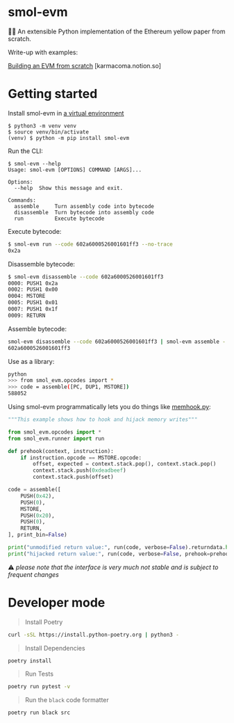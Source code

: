# smol-evm

👨‍🔬 An extensible Python implementation of the Ethereum yellow paper from scratch.

Write-up with examples:

[Building an EVM from scratch](https://karmacoma.notion.site/Building-an-EVM-from-scratch-series-90ee3c827b314e0599e705a1152eecf9) [karmacoma.notion.so]

# Getting started

Install smol-evm in [a virtual environment](https://realpython.com/python-virtual-environments-a-primer/)

```
$ python3 -m venv venv
$ source venv/bin/activate
(venv) $ python -m pip install smol-evm
```

Run the CLI:

```
$ smol-evm --help
Usage: smol-evm [OPTIONS] COMMAND [ARGS]...

Options:
  --help  Show this message and exit.

Commands:
  assemble     Turn assembly code into bytecode
  disassemble  Turn bytecode into assembly code
  run          Execute bytecode
````

Execute bytecode:

```bash
$ smol-evm run --code 602a6000526001601ff3 --no-trace
0x2a
```

Disassemble bytecode:

```bash
$ smol-evm disassemble --code 602a6000526001601ff3
0000: PUSH1 0x2a
0002: PUSH1 0x00
0004: MSTORE
0005: PUSH1 0x01
0007: PUSH1 0x1f
0009: RETURN
```

Assemble bytecode:

```bash
smol-evm disassemble --code 602a6000526001601ff3 | smol-evm assemble -
602a6000526001601ff3
```

Use as a library:

```bash
python
>>> from smol_evm.opcodes import *
>>> code = assemble([PC, DUP1, MSTORE])
588052
```

Using smol-evm programmatically lets you do things like [memhook.py](https://github.com/karmacoma-eth/smol-evm/blob/main/examples/memhook.py):

```python
"""This example shows how to hook and hijack memory writes"""

from smol_evm.opcodes import *
from smol_evm.runner import run

def prehook(context, instruction):
    if instruction.opcode == MSTORE.opcode:
        offset, expected = context.stack.pop(), context.stack.pop()
        context.stack.push(0xdeadbeef)
        context.stack.push(offset)

code = assemble([
    PUSH(0x42),
    PUSH(0),
    MSTORE,
    PUSH(0x20),
    PUSH(0),
    RETURN,
], print_bin=False)

print("unmodified return value:", run(code, verbose=False).returndata.hex())
print("hijacked return value:", run(code, verbose=False, prehook=prehook).returndata.hex())
```

⚠️ _please note that the interface is very much not stable and is subject to frequent changes_

# Developer mode

> Install Poetry

```bash
curl -sSL https://install.python-poetry.org | python3 -
```

> Install Dependencies

```bash
poetry install
```

> Run Tests

```bash
poetry run pytest -v
```

> Run the `black` code formatter

```bash
poetry run black src
```

